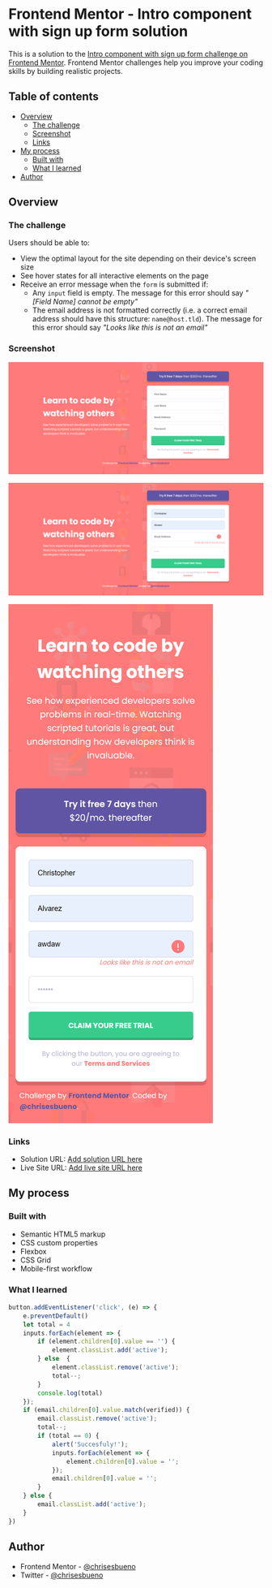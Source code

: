 # Frontend Mentor - Intro component with sign up form solution

This is a solution to the [Intro component with sign up form challenge on Frontend Mentor](https://www.frontendmentor.io/challenges/intro-component-with-signup-form-5cf91bd49edda32581d28fd1). Frontend Mentor challenges help you improve your coding skills by building realistic projects. 

## Table of contents

- [Overview](#overview)
  - [The challenge](#the-challenge)
  - [Screenshot](#screenshot)
  - [Links](#links)
- [My process](#my-process)
  - [Built with](#built-with)
  - [What I learned](#what-i-learned)
- [Author](#author)

## Overview

### The challenge

Users should be able to:

- View the optimal layout for the site depending on their device's screen size
- See hover states for all interactive elements on the page
- Receive an error message when the `form` is submitted if:
  - Any `input` field is empty. The message for this error should say *"[Field Name] cannot be empty"*
  - The email address is not formatted correctly (i.e. a correct email address should have this structure: `name@host.tld`). The message for this error should say *"Looks like this is not an email"*

### Screenshot

![](Desktop.png)

![](DesktopError.png)

![](Mobile.png)



### Links

- Solution URL: [Add solution URL here](https://your-solution-url.com)
- Live Site URL: [Add live site URL here](https://your-live-site-url.com)

## My process

### Built with

- Semantic HTML5 markup
- CSS custom properties
- Flexbox
- CSS Grid
- Mobile-first workflow

### What I learned

```js
button.addEventListener('click', (e) => {
    e.preventDefault()
    let total = 4
    inputs.forEach(element => {
        if (element.children[0].value == '') {
            element.classList.add('active');
        } else  {
            element.classList.remove('active');
            total--;
        }
        console.log(total)
    });
    if (email.children[0].value.match(verified)) {
        email.classList.remove('active');
        total--;
        if (total == 0) {
            alert('Succesfuly!');
            inputs.forEach(element => {
                element.children[0].value = '';
            });
            email.children[0].value = '';
        }
    } else {
        email.classList.add('active');
    }
})
```

## Author

- Frontend Mentor - [@chrisesbueno](https://www.frontendmentor.io/profile/chrisesbueno)
- Twitter - [@chrisesbueno](https://www.twitter.com/chrisesbueno)


